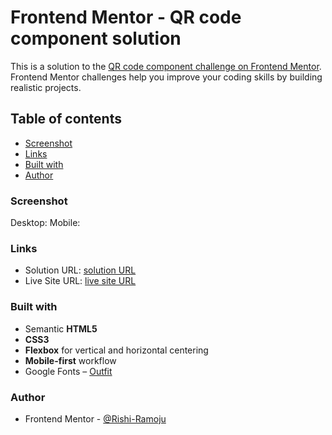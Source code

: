 # Frontend Mentor - QR code component solution

This is a solution to the [QR code component challenge on Frontend Mentor](https://www.frontendmentor.io/challenges/qr-code-component-iux_sIO_H). Frontend Mentor challenges help you improve your coding skills by building realistic projects. 

## Table of contents

  - [Screenshot](#screenshot)
  - [Links](#links)
  - [Built with](#built-with)
  - [Author](#author)

### Screenshot

Desktop: [](./images/desktop.png)
Mobile: [](./images/mobile.png)

### Links

- Solution URL: [solution URL](https://www.frontendmentor.io/solutions/qr-code-component-i4yI8TLAhH)
- Live Site URL: [live site URL](https://rishi-ramoju.github.io/qr-code-component/)

### Built with

- Semantic **HTML5**
- **CSS3**
- **Flexbox** for vertical and horizontal centering
- **Mobile-first** workflow
- Google Fonts – [Outfit](https://fonts.google.com/specimen/Outfit)

### Author

- Frontend Mentor - [@Rishi-Ramoju](https://www.frontendmentor.io/profile/Rishi-Ramoju)
